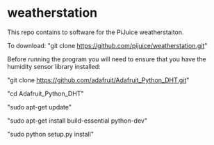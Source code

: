 # weatherstation
This repo contains to software for the PiJuice weatherstaiton.

To download: "git clone https://github.com/pijuice/weatherstation.git" 

Before running the program you will need to ensure that you have the humidity sensor library installed: 

"git clone https://github.com/adafruit/Adafruit_Python_DHT.git"

"cd Adafruit_Python_DHT"

"sudo apt-get update"

"sudo apt-get install build-essential python-dev"

"sudo python setup.py install"
